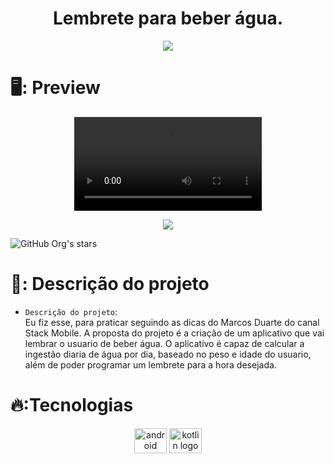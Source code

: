 <h1 align="center"> Lembrete para beber água. </h1>



<div align="center"> 
<img src="https://user-images.githubusercontent.com/86518315/197348489-78e4df4e-048e-4493-8904-29619d74e819.png">
</div>


# 🖥️: Preview
<div align="center"> 
<video src="https://user-images.githubusercontent.com/86518315/197347428-9d5e8a29-0c60-45ed-8a8e-98412f33e449.mp4">
</div>









<p align="center">
<img src="http://img.shields.io/static/v1?label=STATUS&message=EM%20DESENVOLVIMENTO&color=GREEN&style=for-the-badge"/>
</p>



![GitHub Org's stars](https://img.shields.io/github/stars/jeffitando?style=social)

# 📁: Descrição do projeto

- `Descrição do projeto`:  
Eu fiz esse, para praticar seguindo as dicas do Marcos Duarte do canal Stack Mobile.
A proposta do projeto é a criação de um aplicativo que vai lembrar o usuario de beber água. O aplicativo é capaz de calcular a ingestão diaria de água por dia, baseado no peso e idade do usuario, além de poder programar um lembrete para a hora desejada. 

 






# 🔥:Tecnologias

<div align="center"> 
  <img src="https://cdn.jsdelivr.net/gh/devicons/devicon/icons/android/android-original.svg" height="40" width="52" alt="android logo"  />
  <img src="https://cdn.jsdelivr.net/gh/devicons/devicon/icons/kotlin/kotlin-original.svg" height="40" width="52" alt="kotlin logo"  />  
</div>
